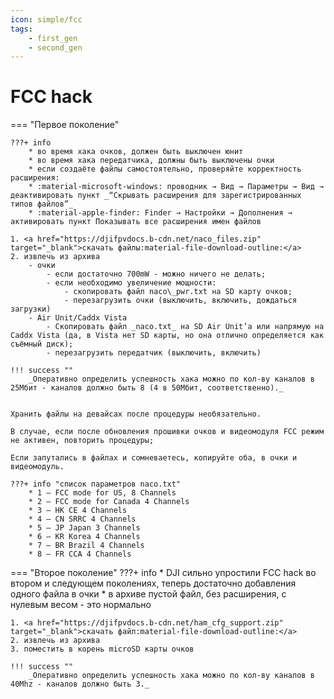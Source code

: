 ```yaml
---
icon: simple/fcc
tags:
    - first_gen
    - second_gen
---
```


# FCC hack

=== "Первое поколение"

    ???+ info
        * во время хака очков, должен быть выключен юнит
        * во время хака передатчика, должны быть выключены очки
        * если создаёте файлы самостоятельно, проверяйте корректность расширения:
        * :material-microsoft-windows: проводник → Вид → Параметры → Вид → деактивировать пункт _“Скрывать расширения для зарегистрированных типов файлов”_
        * :material-apple-finder: Finder → Настройки → Дополнения → активировать пункт Показывать все расширения имен файлов

    1. <a href="https://djifpvdocs.b-cdn.net/naco_files.zip" target="_blank">скачать файлы:material-file-download-outline:</a>
    2. извлечь из архива
        - oчки
            - если достаточно 700mW - можно ничего не делать;
            - если необходимо увеличение мощности:
                - скопировать файл naco\_pwr.txt на SD карту очков;
                - перезагрузить очки (выключить, включить, дождаться загрузки)
        - Air Unit/Caddx Vista
            - Скопировать файл _naco.txt_ на SD Air Unit’а или напрямую на Caddx Vista (да, в Vista нет SD карты, но она отлично определяется как съёмный диск);
            - перезагрузить передатчик (выключить, включить)

    !!! success ""
        _Оперативно определить успешность хака можно по кол-ву каналов в 25Мбит - каналов должно быть 8 (4 в 50Мбит, соответственно)._


    Хранить файлы на девайсах после процедуры необязательно.

    В случае, если после обновления прошивки очков и видеомодуля FCC режим не активен, повторить процедуры;

    Если запутались в файлах и сомневаетесь, копируйте оба, в очки и видеомодуль.

    ???+ info "список параметров naco.txt"
        * 1 – FCC mode for US, 8 Channels
        * 2 – FCC mode for Canada 4 Channels
        * 3 – HK CE 4 Channels
        * 4 – CN SRRC 4 Channels
        * 5 – JP Japan 3 Channels
        * 6 – KR Korea 4 Channels
        * 7 – BR Brazil 4 Channels
        * 8 – FR CCA 4 Channels

=== "Второе поколение"
    ???+ info
        * DJI сильно упростили FCC hack во втором и следующем поколениях, теперь достаточно добавления одного файла в очки
        * в архиве пустой файл, без расширения, с нулевым весом - это нормально

    1. <a href="https://djifpvdocs.b-cdn.net/ham_cfg_support.zip" target="_blank">скачать файл:material-file-download-outline:</a>
    2. извлечь из архива
    3. поместить в корень microSD карты очков

    !!! success ""
        _Оперативно определить успешность хака можно по кол-ву каналов в 40Mhz - каналов должно быть 3._